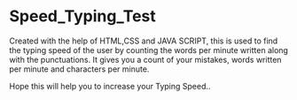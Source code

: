 # Speed_Typing_Test
Created with the help of HTML,CSS and JAVA SCRIPT, this is used to find the typing speed of the user by counting the words per minute written along with the punctuations. It gives you a count of your mistakes, words written per minute and characters per minute. 

Hope this will help you to increase your Typing Speed..
